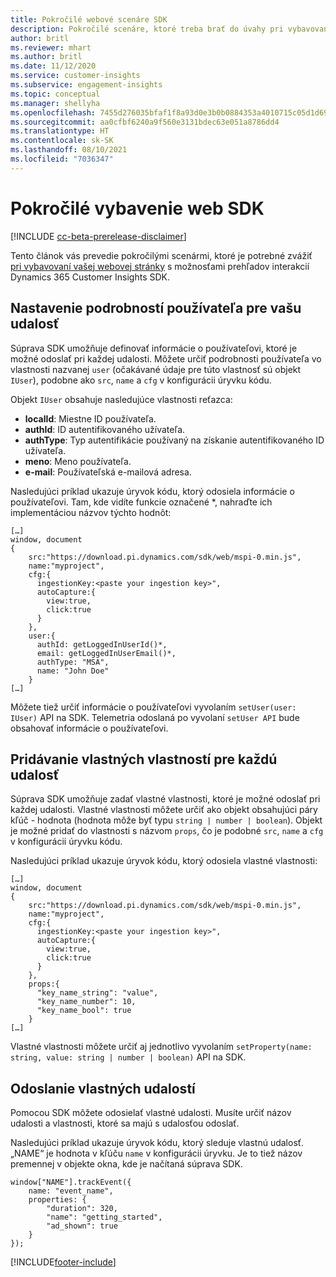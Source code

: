```yaml
---
title: Pokročilé webové scenáre SDK
description: Pokročilé scenáre, ktoré treba brať do úvahy pri vybavovaní vášho webu SDK.
author: britl
ms.reviewer: mhart
ms.author: britl
ms.date: 11/12/2020
ms.service: customer-insights
ms.subservice: engagement-insights
ms.topic: conceptual
ms.manager: shellyha
ms.openlocfilehash: 7455d276035bfaf1f8a93d0e3b0b0884353a4010715c05d1d696309f7eb4b233
ms.sourcegitcommit: aa0cfbf6240a9f560e3131bdec63e051a8786dd4
ms.translationtype: HT
ms.contentlocale: sk-SK
ms.lasthandoff: 08/10/2021
ms.locfileid: "7036347"
---
```

# <a name="advanced-web-sdk-instrumentation"></a>Pokročilé vybavenie web SDK

[!INCLUDE [cc-beta-prerelease-disclaimer](includes/cc-beta-prerelease-disclaimer.md)]

Tento článok vás prevedie pokročilými scenármi, ktoré je potrebné zvážiť [pri vybavovaní vašej webovej stránky](instrument-website.md) s možnosťami prehľadov interakcií Dynamics 365 Customer Insights SDK.

## <a name="setting-user-details-for-your-event"></a>Nastavenie podrobností používateľa pre vašu udalosť

Súprava SDK umožňuje definovať informácie o používateľovi, ktoré je možné odoslať pri každej udalosti. Môžete určiť podrobnosti používateľa vo vlastnosti nazvanej `user` (očakávané údaje pre túto vlastnosť sú objekt `IUser`), podobne ako `src`, `name` a `cfg` v konfigurácii úryvku kódu.

Objekt `IUser` obsahuje nasledujúce vlastnosti reťazca:

- **localId**: Miestne ID používateľa.
- **authId**: ID autentifikovaného užívateľa.
- **authType**: Typ autentifikácie používaný na získanie autentifikovaného ID užívateľa.
- **meno**: Meno používateľa.
- **e-mail**: Používateľská e-mailová adresa.
    
Nasledujúci príklad ukazuje úryvok kódu, ktorý odosiela informácie o používateľovi. Tam, kde vidíte funkcie označené *, nahraďte ich implementáciou názvov týchto hodnôt:  

```
[…]
window, document 
{
    src:"https://download.pi.dynamics.com/sdk/web/mspi-0.min.js", 
    name:"myproject",      
    cfg:{ 
      ingestionKey:<paste your ingestion key>", 
      autoCapture:{ 
        view:true, 
        click:true 
      }
    },
    user:{
      authId: getLoggedInUserId()*,
      email: getLoggedInUserEmail()*,
      authType: "MSA",
      name: "John Doe"
    }
[…]
```

Môžete tiež určiť informácie o používateľovi vyvolaním `setUser(user: IUser)` API na SDK. Telemetria odoslaná po vyvolaní `setUser API` bude obsahovať informácie o používateľovi.

## <a name="adding-custom-properties-for-each-event"></a>Pridávanie vlastných vlastností pre každú udalosť

Súprava SDK umožňuje zadať vlastné vlastnosti, ktoré je možné odoslať pri každej udalosti. Vlastné vlastnosti môžete určiť ako objekt obsahujúci páry kľúč - hodnota (hodnota môže byť typu `string | number | boolean`). Objekt je možné pridať do vlastnosti s názvom `props`, čo je podobné `src`, `name` a `cfg` v konfigurácii úryvku kódu. 

Nasledujúci príklad ukazuje úryvok kódu, ktorý odosiela vlastné vlastnosti:

```
[…]
window, document 
{
    src:"https://download.pi.dynamics.com/sdk/web/mspi-0.min.js", 
    name:"myproject",      
    cfg:{ 
      ingestionKey:<paste your ingestion key>", 
      autoCapture:{ 
        view:true, 
        click:true 
      }
    },
    props:{
      "key_name_string": "value",
      "key_name_number": 10,
      "key_name_bool": true
    }
[…]
```

Vlastné vlastnosti môžete určiť aj jednotlivo vyvolaním `setProperty(name: string, value: string | number | boolean)` API na SDK.

## <a name="sending-custom-events"></a>Odoslanie vlastných udalostí

Pomocou SDK môžete odosielať vlastné udalosti. Musíte určiť názov udalosti a vlastnosti, ktoré sa majú s udalosťou odoslať.

Nasledujúci príklad ukazuje úryvok kódu, ktorý sleduje vlastnú udalosť. „NAME“ je hodnota v kľúču `name` v konfigurácii úryvku. Je to tiež názov premennej v objekte okna, kde je načítaná súprava SDK.

```
window["NAME"].trackEvent({
    name: "event_name",
    properties: {
        "duration": 320,
        "name": "getting_started",
        "ad_shown": true
    }
});
```


[!INCLUDE[footer-include](../includes/footer-banner.md)]